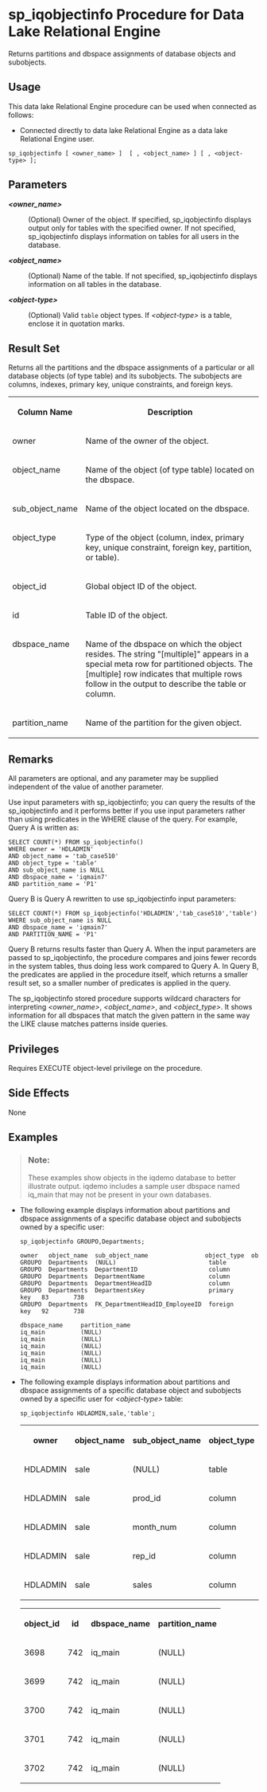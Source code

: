 <!-- loioa5b0b72884f210158266fa85e5483c9c -->

# sp\_iqobjectinfo Procedure for Data Lake Relational Engine

Returns partitions and dbspace assignments of database objects and subobjects.



<a name="loioa5b0b72884f210158266fa85e5483c9c__section_umy_gqn_14b"/>

## Usage

This data lake Relational Engine procedure can be used when connected as follows:

-   Connected directly to data lake Relational Engine as a data lake Relational Engine user.



```
sp_iqobjectinfo [ <owner_name> ]  [ , <object_name> ] [ , <object-type> ]; 
```



<a name="loioa5b0b72884f210158266fa85e5483c9c__iq_refbb_1681"/>

## Parameters


<dl>
<dt><b>

*<owner\_name\>*

</b></dt>
<dd>

\(Optional\) Owner of the object. If specified, sp\_iqobjectinfo displays output only for tables with the specified owner. If not specified, sp\_iqobjectinfo displays information on tables for all users in the database.



</dd><dt><b>

*<object\_name\>*

</b></dt>
<dd>

\(Optional\) Name of the table. If not specified, sp\_iqobjectinfo displays information on all tables in the database.



</dd><dt><b>

*<object-type\>*

</b></dt>
<dd>

\(Optional\) Valid `table` object types. If *<object-type\>* is a table, enclose it in quotation marks.



</dd>
</dl>



<a name="loioa5b0b72884f210158266fa85e5483c9c__section_iwy_zlg_nbb"/>

## Result Set

Returns all the partitions and the dbspace assignments of a particular or all database objects \(of type table\) and its subobjects. The subobjects are columns, indexes, primary key, unique constraints, and foreign keys.


<table>
<tr>
<th valign="top">

Column Name

</th>
<th valign="top">

Description

</th>
</tr>
<tr>
<td valign="top">

owner

</td>
<td valign="top">

Name of the owner of the object.

</td>
</tr>
<tr>
<td valign="top">

object\_name

</td>
<td valign="top">

Name of the object \(of type table\) located on the dbspace.

</td>
</tr>
<tr>
<td valign="top">

sub\_object\_name

</td>
<td valign="top">

Name of the object located on the dbspace.

</td>
</tr>
<tr>
<td valign="top">

object\_type

</td>
<td valign="top">

Type of the object \(column, index, primary key, unique constraint, foreign key, partition, or table\).

</td>
</tr>
<tr>
<td valign="top">

object\_id

</td>
<td valign="top">

Global object ID of the object.

</td>
</tr>
<tr>
<td valign="top">

id

</td>
<td valign="top">

Table ID of the object.

</td>
</tr>
<tr>
<td valign="top">

dbspace\_name

</td>
<td valign="top">

Name of the dbspace on which the object resides. The string "\[multiple\]" appears in a special meta row for partitioned objects. The \[multiple\] row indicates that multiple rows follow in the output to describe the table or column.

</td>
</tr>
<tr>
<td valign="top">

partition\_name

</td>
<td valign="top">

Name of the partition for the given object.

</td>
</tr>
</table>



<a name="loioa5b0b72884f210158266fa85e5483c9c__section_mj4_bmg_nbb"/>

## Remarks

All parameters are optional, and any parameter may be supplied independent of the value of another parameter.

Use input parameters with sp\_iqobjectinfo; you can query the results of the sp\_iqobjectinfo and it performs better if you use input parameters rather than using predicates in the WHERE clause of the query. For example, Query A is written as:

```
SELECT COUNT(*) FROM sp_iqobjectinfo()
WHERE owner = 'HDLADMIN'
AND object_name = 'tab_case510'
AND object_type = 'table'
AND sub_object_name is NULL
AND dbspace_name = 'iqmain7'
AND partition_name = 'P1'
```

Query B is Query A rewritten to use sp\_iqobjectinfo input parameters:

```
SELECT COUNT(*) FROM sp_iqobjectinfo('HDLADMIN','tab_case510','table')
WHERE sub_object_name is NULL
AND dbspace_name = 'iqmain7'
AND PARTITION_NAME = 'P1'
```

Query B returns results faster than Query A. When the input parameters are passed to sp\_iqobjectinfo, the procedure compares and joins fewer records in the system tables, thus doing less work compared to Query A. In Query B, the predicates are applied in the procedure itself, which returns a smaller result set, so a smaller number of predicates is applied in the query.

The sp\_iqobjectinfo stored procedure supports wildcard characters for interpreting *<owner\_name\>*, *<object\_name\>*, and *<object\_type\>*. It shows information for all dbspaces that match the given pattern in the same way the LIKE clause matches patterns inside queries.



<a name="loioa5b0b72884f210158266fa85e5483c9c__iq_refbb_1680"/>

## Privileges

Requires EXECUTE object-level privilege on the procedure.



## Side Effects

None



<a name="loioa5b0b72884f210158266fa85e5483c9c__iq_refbb_1685"/>

## Examples

> ### Note:  
> These examples show objects in the iqdemo database to better illustrate output. iqdemo includes a sample user dbspace named iq\_main that may not be present in your own databases.

-   The following example displays information about partitions and dbspace assignments of a specific database object and subobjects owned by a specific user:

    ```
    sp_iqobjectinfo GROUPO,Departments;
    ```

    ```
    owner   object_name  sub_object_name                object_type  object_id  id 
    GROUPO  Departments  (NULL)                          table         3632     738 
    GROUPO  Departments  DepartmentID                    column        3633     738 
    GROUPO  Departments  DepartmentName                  column        3634     738 
    GROUPO  Departments  DepartmentHeadID                column        3635     738 
    GROUPO  Departments  DepartmentsKey                  primary key   83       738 
    GROUPO  Departments  FK_DepartmentHeadID_EmployeeID  foreign key   92       738 
    
    dbspace_name     partition_name
    iq_main          (NULL)
    iq_main          (NULL)
    iq_main          (NULL)
    iq_main          (NULL)
    iq_main          (NULL)
    iq_main          (NULL)
    ```

-   The following example displays information about partitions and dbspace assignments of a specific database object and subobjects owned by a specific user for *<object-type\>* table:

    ```
    sp_iqobjectinfo HDLADMIN,sale,'table';
    ```


    <table>
    <tr>
    <th valign="top">

    owner
    
    </th>
    <th valign="top">

    object\_name
    
    </th>
    <th valign="top">

    sub\_object\_name
    
    </th>
    <th valign="top">

    object\_type
    
    </th>
    </tr>
    <tr>
    <td valign="top">
    
    HDLADMIN
    
    </td>
    <td valign="top">
    
    sale
    
    </td>
    <td valign="top">
    
    \(NULL\)
    
    </td>
    <td valign="top">
    
    table
    
    </td>
    </tr>
    <tr>
    <td valign="top">
    
    HDLADMIN
    
    </td>
    <td valign="top">
    
    sale
    
    </td>
    <td valign="top">
    
    prod\_id
    
    </td>
    <td valign="top">
    
    column
    
    </td>
    </tr>
    <tr>
    <td valign="top">
    
    HDLADMIN
    
    </td>
    <td valign="top">
    
    sale
    
    </td>
    <td valign="top">
    
    month\_num
    
    </td>
    <td valign="top">
    
    column
    
    </td>
    </tr>
    <tr>
    <td valign="top">
    
    HDLADMIN
    
    </td>
    <td valign="top">
    
    sale
    
    </td>
    <td valign="top">
    
    rep\_id
    
    </td>
    <td valign="top">
    
    column
    
    </td>
    </tr>
    <tr>
    <td valign="top">
    
    HDLADMIN
    
    </td>
    <td valign="top">
    
    sale
    
    </td>
    <td valign="top">
    
    sales
    
    </td>
    <td valign="top">
    
    column
    
    </td>
    </tr>
    </table>
    

    <table>
    <tr>
    <th valign="top">

    object\_id
    
    </th>
    <th valign="top">

    id
    
    </th>
    <th valign="top">

    dbspace\_name
    
    </th>
    <th valign="top">

    partition\_name
    
    </th>
    </tr>
    <tr>
    <td valign="top">
    
    3698
    
    </td>
    <td valign="top">
    
    742
    
    </td>
    <td valign="top">
    
    iq\_main
    
    </td>
    <td valign="top">
    
    \(NULL\)
    
    </td>
    </tr>
    <tr>
    <td valign="top">
    
    3699
    
    </td>
    <td valign="top">
    
    742
    
    </td>
    <td valign="top">
    
    iq\_main
    
    </td>
    <td valign="top">
    
    \(NULL\)
    
    </td>
    </tr>
    <tr>
    <td valign="top">
    
    3700
    
    </td>
    <td valign="top">
    
    742
    
    </td>
    <td valign="top">
    
    iq\_main
    
    </td>
    <td valign="top">
    
    \(NULL\)
    
    </td>
    </tr>
    <tr>
    <td valign="top">
    
    3701
    
    </td>
    <td valign="top">
    
    742
    
    </td>
    <td valign="top">
    
    iq\_main
    
    </td>
    <td valign="top">
    
    \(NULL\)
    
    </td>
    </tr>
    <tr>
    <td valign="top">
    
    3702
    
    </td>
    <td valign="top">
    
    742
    
    </td>
    <td valign="top">
    
    iq\_main
    
    </td>
    <td valign="top">
    
    \(NULL\)
    
    </td>
    </tr>
    </table>
    

